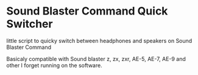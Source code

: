 # Sound Blaster Command Quick Switcher

little script to quicky switch between headphones and speakers on Sound Blaster Command

Basicaly compatible with Sound blaster z, zx, zxr, AE-5, AE-7, AE-9 and other I forget running on the software.
